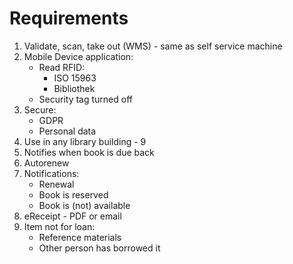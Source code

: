 # Requirements
1. Validate, scan, take out (WMS) - same as self service machine
1. Mobile Device application:
	* Read RFID:
		* ISO 15963
		* Bibliothek
	* Security tag turned off
1. Secure:
	* GDPR
	* Personal data
1. Use in any library building - 9
1. Notifies when book is due back
1. Autorenew
1. Notifications:
	* Renewal
	* Book is reserved
	* Book is (not) available
1. eReceipt - PDF or email
1. Item not for loan:
	* Reference materials
	* Other person has borrowed it